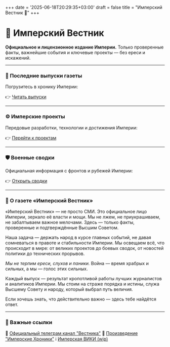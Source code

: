 +++
date = '2025-06-18T20:29:35+03:00'
draft = false
title = "Имперский Вестник 🦉"
+++

# 🦉 Имперский Вестник

**Официальное и лицензионное издание Империи.**
Только проверенные факты, важнейшие события и ключевые проекты — без ереси и искажений.

---

### 📰 Последние выпуски газеты

Погрузитесь в хронику Империи:

👉 [Читать выпуски](/00-Posts/)

---

### ⚙️ Имперские проекты

Передовые разработки, технологии и достижения Империи:

👉 [Перейти к проектам](/projects/)

---

### 🛡️ Военные сводки

Официальная информация с фронтов и рубежей Империи:

👉 [Открыть сводки](/military-reports/)

---

### 📜 О газете «Имперский Вестник»

«Имперский Вестник» — не просто СМИ. Это официальное лицо Империи, зеркало её власти и мощи. Мы не лжем, не приукрашиваем, не забалтываем важное мелочами. Здесь — только факты, проверенные и подтверждённые Высшим Советом.

Наша задача — держать народ в курсе главных событий, не давая сомневаться в правоте и стабильности Империи. Мы освещаем всё, что происходит в мире: от великих проектов до боевых сводок, от новостей политики до технических прорывов.

*Мы не терпим ереси, слухов и паники.* Война — время храбрых и сильных, а мы — голос этих сильных.

Каждый выпуск — результат кропотливой работы лучших журналистов и аналитиков Империи. Мы стоим на страже порядка и истины, служа Высшему Совету и народу, который выбрал путь величия.

Если хочешь знать, что действительно важно — здесь тебе найдётся ответ.

---

### 🔗 Важные ссылки

📰 [Официальный телеграм канал "Вестника"](https://t.me/reolo_channel)
📘 [Произведение "Имперские Хроники"](https://docs.google.com/document/d/1zHX1EPBbiBE9jDVRyT6r0SMeZpKZhszVUwn2v7qx45c/edit?usp=sharing)
ℹ️ [Имперская ВИКИ (wip)](https://reolo.fandom.com/ru/wiki/Imperial_%D0%92%D0%B8%D0%BA%D0%B8)
